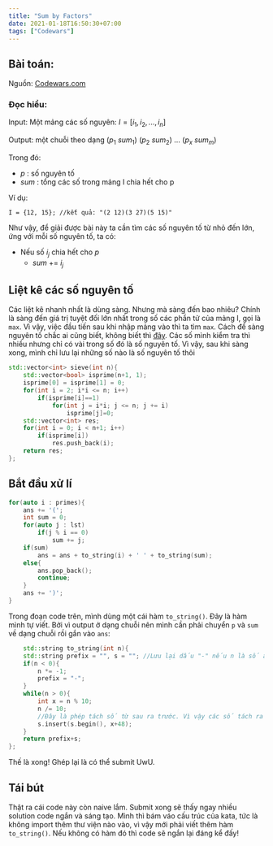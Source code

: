 ```yaml
---
title: "Sum by Factors"
date: 2021-01-18T16:50:30+07:00
tags: ["Codewars"]
---
```


## Bài toán:
Nguồn: [Codewars.com](https://www.codewars.com/kata/54d496788776e49e6b00052f)
### Đọc hiểu:
Input: Một mảng các số nguyên: $I = [i_1, i_2 ,..., i_n]$

Output: một chuỗi theo dạng ($p_1$ $sum_1$) ($p_2$ $sum_2$) ... ($p_x$ $sum_m$)

Trong đó:
- $p$ : số nguyên tố
- $sum$ : tổng các số trong mảng I chia hết cho p

Ví dụ:
```
I = {12, 15}; //kết quả: "(2 12)(3 27)(5 15)"
```
Như vậy, để giải được bài này ta cần tìm các số nguyên tố từ nhỏ đến lớn, ứng với mỗi số nguyên tố, ta có:
- Nếu số $i_j$ chia hết cho $p$
    - $sum$ += $i_j$
## Liệt kê các số nguyên tố
Các liệt kê nhanh nhất là dùng sàng. Nhưng mà sàng đến bao nhiêu? Chính là sàng đến giá trị tuyệt đối lớn nhất trong số các phần tử của mảng I, gọi là `max`. Vì vậy, việc đầu tiến sau khi nhập mảng vào thì ta tìm `max`. Cách để sàng nguyên tố chắc ai cũng biết, không biết thì [đây](https://vnoi.info/wiki/translate/he/Number-Theory-2.md). Các số mình kiểm tra thì nhiều nhưng chỉ có vài trong số đó là số nguyên tố. Vì vậy, sau khi sàng xong, mình chỉ lưu lại những số nào là số nguyên tố thôi
```cpp
std::vector<int> sieve(int n){
    std::vector<bool> isprime(n+1, 1);
    isprime[0] = isprime[1] = 0;
    for(int i = 2; i*i <= n; i++)
        if(isprime[i]==1)
            for(int j = i*i; j <= n; j += i)
                isprime[j]=0;
    std::vector<int> res;
    for(int i = 0; i < n+1; i++)
        if(isprime[i])
            res.push_back(i);
    return res;
};
```
## Bắt đầu xử lí
```cpp
for(auto i : primes){
    ans += '(';
    int sum = 0;
    for(auto j : lst)
        if(j % i == 0)
            sum += j;
    if(sum)
        ans = ans + to_string(i) + ' ' + to_string(sum);
    else{
        ans.pop_back();
        continue;
    }
    ans += ')';
}
```
Trong đoạn code trên, mình dùng một cái hàm `to_string()`. Đây là hàm mình tự viết. Bởi vì output ở dạng chuỗi nên mình cần phải chuyển `p` và `sum` về dạng chuỗi rồi gắn vào `ans`:
```cpp
    std::string to_string(int n){
    std::string prefix = "", s = ""; //Lưu lại dấu "-" nếu n là số âm
    if(n < 0){
        n *= -1;
        prefix = "-";
    }
    while(n > 0){
        int x = n % 10;
        n /= 10;
        //Đây là phép tách số từ sau ra trước. Vì vậy các số tách ra sau cần phải thêm vào hàng đầu.
        s.insert(s.begin(), x+48); 
    }
    return prefix+s;
};
```
Thế là xong! Ghép lại là có thể submit UwU.
## Tái bút
Thật ra cái code này còn naive lắm. Submit xong sẽ thấy ngay nhiều solution code ngắn và sáng tạo. Mình thì bám váo cấu trúc của kata, tức là không import thêm thư viện nào vào, vì vậy mới phải viết thêm hàm `to_string()`. Nếu không có hàm đó thì code sẽ ngắn lại đáng kể đấy!

